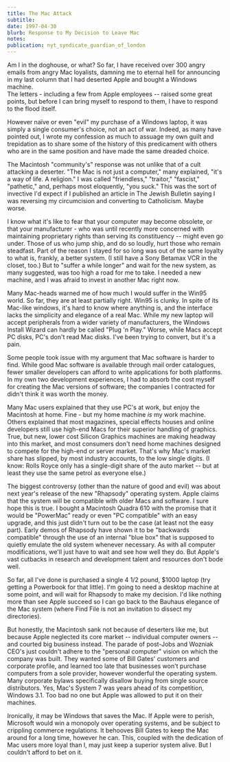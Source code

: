 ```yaml
---
title: The Mac Attack
subtitle: 
date: 1997-04-30
blurb: Response to My Decision to Leave Mac
notes: 
publication: nyt_syndicate_guardian_of_london
---
```



Am I in the doghouse, or what? So far, I have received over 300 angry emails from angry Mac loyalists, damning me to eternal hell for announcing in my last column that I had deserted Apple and bought a Windows machine.  
The letters - including a few from Apple employees -- raised some great points, but before I can bring myself to respond to them, I have to respond to the flood itself.

However naïve or even "evil" my purchase of a Windows laptop, it was simply a single consumer's choice, not an act of war. Indeed, as many have pointed out, I wrote my confession as much to assuage my own guilt and trepidation as to share some of the history of this predicament with others who are in the same position and have made the same dreaded choice.

The Macintosh "community's" response was not unlike that of a cult attacking a deserter. "The Mac is not just a computer," many explained, "it's a way of life. A religion." I was called "friendless," "traitor," "fascist," "pathetic," and, perhaps most eloquently, "you suck." This was the sort of invective I'd expect if I published an article in The Jewish Bulletin saying I was reversing my circumcision and converting to Catholicism. Maybe worse.

I know what it's like to fear that your computer may become obsolete, or that your manufacturer - who was until recently more concerned with maintaining proprietary rights than serving its constituency -- might even go under. Those of us who jump ship, and do so loudly, hurt those who remain steadfast. Part of the reason I stayed for so long was out of the same loyalty to what is, frankly, a better system. (I still have a Sony Betamax VCR in the closet, too.) But to "suffer a while longer" and wait for the new system, as many suggested, was too high a road for me to take. I needed a new machine, and I was afraid to invest in another Mac right now.

Many Mac-heads warned me of how much I would suffer in the Win95 world. So far, they are at least partially right. Win95 is clunky. In spite of its Mac-like windows, it's hard to know where anything is, and the interface lacks the simplicity and elegance of a real Mac. While my new laptop will accept peripherals from a wider variety of manufacturers, the Windows Install Wizard can hardly be called "Plug 'n Play." Worse, while Macs accept PC disks, PC's don't read Mac disks. I've been trying to convert, but it's a pain.

Some people took issue with my argument that Mac software is harder to find. While good Mac software is available through mail order catalogues, fewer smaller developers can afford to write applications for both platforms. In my own two development experiences, I had to absorb the cost myself for creating the Mac versions of software; the companies I contracted for didn't think it was worth the money.

Many Mac users explained that they use PC's at work, but enjoy the Macintosh at home. Fine - but my home machine *is* my work machine. Others explained that most magazines, special effects houses and online developers still use high-end Macs for their superior handling of graphics. True, but new, lower cost Silicon Graphics machines are making headway into this market, and most consumers don't need home machines designed to compete for the high-end or server market. That's why Mac's market share has slipped, by most industry accounts, to the low single digits. (I know: Rolls Royce only has a single-digit share of the auto market -- but at least they use the same petrol as everyone else.)

The biggest controversy (other than the nature of good and evil) was about next year's release of the new "Rhapsody" operating system. Apple claims that the system will be compatible with older Macs and software. I sure hope this is true. I bought a Macintosh Quadra 610 with the promise that it would be "PowerMac" ready or even "PC compatible" with an easy upgrade, and this just didn't turn out to be the case (at least not the easy part). Early demos of Rhapsody have shown it to be "backwards compatible" through the use of an internal "blue box" that is supposed to quietly emulate the old system whenever necessary. As with all computer modifications, we'll just have to wait and see how well they do. But Apple's vast cutbacks in research and development talent and resources don't bode well.

So far, all I've done is purchased a single 4 1/2 pound, $1000 laptop (try getting a Powerbook for that little). I'm going to need a desktop machine at some point, and will wait for Rhapsody to make my decision. I'd like nothing more than see Apple succeed so I can go back to the Bauhaus elegance of the Mac system (where Find File is not an invitation to dissect my directories).

But honestly, the Macintosh sank not because of deserters like me, but because Apple neglected its core market -- individual computer owners -- and courted big business instead. The parade of post-Jobs and Wozniak CEO's just couldn't adhere to the "personal computer" vision on which the company was built. They wanted some of Bill Gates' customers and corporate profile, and learned too late that businesses won't purchase computers from a sole provider, however wonderful the operating system. Many corporate bylaws specifically disallow buying from single source distributors. Yes, Mac's System 7 was years ahead of its competition, Windows 3.1. Too bad no one but Apple was allowed to put it on their machines.

Ironically, it may be Windows that saves the Mac. If Apple were to perish, Microsoft would win a monopoly over operating systems, and be subject to crippling commerce regulations. It behooves Bill Gates to keep the Mac around for a long time, however he can. This, coupled with the dedication of Mac users more loyal than I, may just keep a superior system alive. But I couldn't afford to bet on it.

